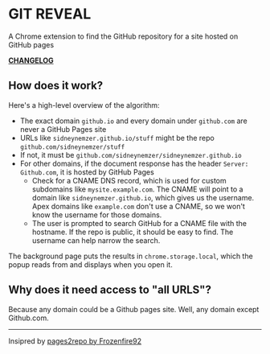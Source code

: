 # GIT REVEAL

A Chrome extension to find the GitHub repository for a site hosted on GitHub pages

<!-- TODO: Install link -->

[**CHANGELOG**](CHANGELOG.md)

## How does it work?

Here's a high-level overview of the algorithm:

- The exact domain `github.io` and every domain under `github.com` are never a GitHub Pages site
- URLs like `sidneynemzer.github.io/stuff` might be the repo `github.com/sidneynemzer/stuff`
- If not, it must be `github.com/sidneynemzer/sidneynemzer.github.io`
- For other domains, if the document response has the header `Server: Github.com`, it is hosted by GitHub Pages
  - Check for a CNAME DNS record, which is used for custom subdomains like `mysite.example.com`. The CNAME will point to a domain like `sidneynemzer.github.io`, which gives us the username. Apex domains like `example.com` don't use a CNAME, so we won't know the username for those domains.
  - The user is prompted to search GitHub for a CNAME file with the hostname. If the repo is public, it should be easy to find. The username can help narrow the search.

The background page puts the results in `chrome.storage.local`, which the popup reads from and displays when you open it.

## Why does it need access to "all URLS"?

Because any domain could be a Github pages site. Well, any domain except Github.com.

---

Insipred by [pages2repo by Frozenfire92](https://github.com/Frozenfire92/Pages2Repo)

